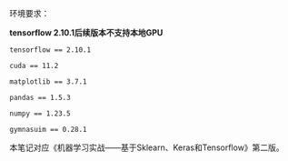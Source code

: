 环境要求：

**tensorflow 2.10.1后续版本不支持本地GPU**

```
tensorflow == 2.10.1

cuda == 11.2

matplotlib == 3.7.1

pandas == 1.5.3

numpy == 1.23.5

gymnasuim == 0.28.1

```

本笔记对应《机器学习实战——基于Sklearn、Keras和Tensorflow》第二版。